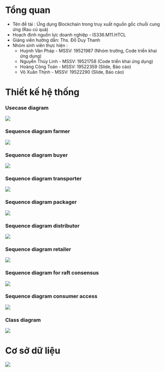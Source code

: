 # Tổng quan
- Tên đề tài : Ứng dụng Blockchain trong truy xuất nguồn gốc chuỗi cung ứng (Rau củ quả)
- Hoạch định nguồn lực doanh nghiệp - IS336.M11.HTCL
- Giảng viên hướng dẫn: Ths. Đỗ Duy Thanh
- Nhóm sinh viên thực hiện :
    + Huỳnh Văn Pháp - MSSV: 19521987 (Nhóm trưởng, Code triển khai ứng dụng)
    + Nguyễn Thùy Linh - MSSV: 19521758 (Code triển khai ứng dụng)
    + Hoàng Công Toán - MSSV: 19522359 (Slide, Báo cáo)
    + Võ Xuân Thịnh - MSSV: 19522290 (Slide, Báo cáo)
# Thiết kế hệ thống
### Usecase diagram
![](./Database/usecase.jpg)
### Sequence diagram farmer
![](./Database/seq_famer.jpg)
### Sequence diagram buyer
![](./Database/seq_buy.jpg)
### Sequence diagram transporter
![](./Database/seq_tran.jpg)
### Sequence diagram packager
![](./Database/seq_pack.jpg)
### Sequence diagram distributor
![](./Database/seq_dis.jpg)
### Sequence diagram retailer
![](./Database/seq_ret.jpg)
### Sequence diagram for raft consensus
![](./Database/seq_raft.jpg)
### Sequence diagram consumer access 
![](./Database/seq_con.jpg)
### Class diagram
![](./Database/class_dia.jpg)


# Cơ sở dữ liệu
![](./Database/csdl.jpg)
